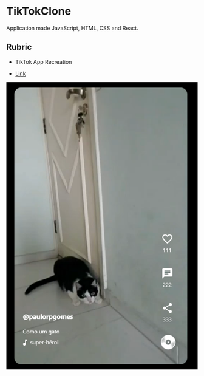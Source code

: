 # TikTokClone

Application made JavaScript, HTML, CSS and React.

## Rubric

- TikTok App Recreation

- [Link](https://tiktok-clone-b438e.web.app)

![](TikTokClone.png)
